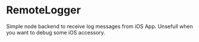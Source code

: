 # RemoteLogger

Simple node backend to receive log messages from iOS App. Unsefull when you want to debug some iOS accessory.
